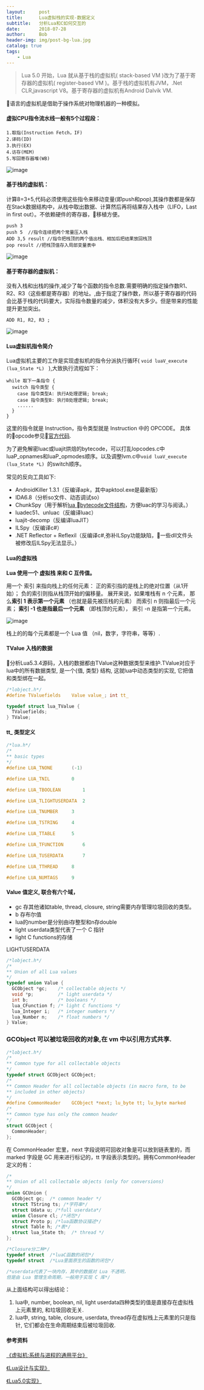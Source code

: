 ```yaml
---
layout:     post
title:      Lua虚拟栈的实现-数据定义
subtitle:   分析Lua和C如何交互的
date:       2018-07-28
author:     Bob
header-img: img/post-bg-lua.jpg
catalog: true
tags:
    - Lua
---
```


>Lua 5.0 开始，Lua 就从基于栈的虚拟机( stack-based VM )改为了基于寄存器的虚拟机( register-based VM )。基于栈的虚拟机有JVM，.Net CLR,javascript V8。基于寄存器的虚拟机有Android Dalvik VM.

语言的虚拟机是借助于操作系统对物理机器的一种模拟。
#### 虚拟CPU指令流水线一般有5个过程段：
    1.取指(Instruction Fetch，IF)
    2.译码(ID)
    3.执行(EX)
    4.访存(MEM)
    5.写回寄存器堆(WB)

![image](/img/pos_6.png)

#### 基于栈的虚拟机：
计算8=3+5,代码必须使用这些指令来移动变量(即push和pop),其操作数都是保存在Stack数据结构中，从栈中取出数据、计算然后再将结果存入栈中（LIFO，Last in first out）。不依赖硬件的寄存器，移植方便。

```
push 3
push 5  //指令连续把两个常量压入栈
ADD 3,5 result //指令把栈顶的两个值出栈、相加后把结果放回栈顶
pop result //把栈顶值存入局部变量表中
```
![image](/img/pos_3.png)

#### 基于寄存器的虚拟机：
没有入栈和出栈的操作,减少了每个函数的指令总数.需要明确的指定操作数R1、R2、R3（这些都是寄存器）的地址。,由于指定了操作数，所以基于寄存器的代码会比基于栈的代码要大，实际指令数量的减少，体积没有大多少。但是带来的性能提升更加突出。
```
ADD R1, R2, R3 ;
```
![image](/img/pos_4.png)




#### Lua虚拟机指令简介
Lua虚拟机主要的工作是实现虚拟机的指令分派执行循环( `void luaV_execute (lua_State *L) ` ),大致执行流程如下：
```
while 取下一条指令 {
  switch 指令类型 {
    case 指令类型A: 执行A处理逻辑; break;
    case 指令类型B: 执行B处理逻辑; break;
    ......
  }
}
```
这里的指令就是 Instruction，指令类型就是 Instruction 中的 OPCODE。
具体的opcode参见[官方代码](http://www.lua.org/source/5.3/lopcodes.h.html).

为了避免解密luac或luajit烘焙的bytecode，可以打乱lopcodes.c中luaP_opnames和luaP_opmodes顺序。以及调整lvm.c中`void luaV_execute (lua_State *L) `的switch顺序。

常见的反向工具如下:
+ AndroidKiller 1.3.1（反编译apk，其中apktool.exe是最新版）
+ IDA6.8（分析so文件、动态调试so）
+ ChunkSpy（用于解析[lua bytecode文件结构](https://github.com/feicong/lua_re)，方便luac的学习与阅读。）
+ luadec51、unluac（反编译luac）
+ luajit-decomp（反编译luaJIT）
+ ILSpy（反编译c#）
+ .NET Reflector + Reflexil（反编译c#,弥补ILSpy功能缺陷，一些dll文件头被修改后ILSpy无法显示。）

#### Lua的虚拟栈
 **Lua 使用一个 虚拟栈 来和 C 互传值。**

 用一个 索引 来指向栈上的任何元素： 正的索引指的是栈上的绝对位置（从1开始）； 负的索引则指从栈顶开始的偏移量。 展开来说，如果堆栈有 n 个元素， 那么**索引 1 表示第一个元素** （也就是最先被压栈的元素） 而索引 n 则指最后一个元素； **索引 -1 也是指最后一个元素** （即栈顶的元素）， 索引 -n 是指第一个元素。

![image](/img/pos_5.png)

栈上的的每个元素都是一个 Lua 值 （nil，数字，字符串，等等）.

#### TValue 入栈的数据

分析Lua5.3.4源码，入栈的数据都由TValue这种数据类型来维护.TValue对应于lua中的所有数据类型, 是一个{值, 类型} 结构, 这就lua中动态类型的实现, 它把值和类型绑在一起。

```c
/*lobject.h*/
#define TValuefields	Value value_; int tt_

typedef struct lua_TValue {
  TValuefields;
} TValue;
```

#### tt_ 类型定义

```c
/*lua.h*/
/*
** basic types
*/
#define LUA_TNONE		(-1)

#define LUA_TNIL		0

#define LUA_TBOOLEAN		1

#define LUA_TLIGHTUSERDATA	2

#define LUA_TNUMBER		3

#define LUA_TSTRING		4

#define LUA_TTABLE		5

#define LUA_TFUNCTION		6

#define LUA_TUSERDATA		7

#define LUA_TTHREAD		8

#define LUA_NUMTAGS		9
```

#### Value 值定义, 联合有六个域，
+ gc 存其他诸如table, thread, closure, string需要内存管理垃圾回收的类型。
+ b 存布尔值
+ lua的number是分别由i存整型和n存double
+ light userdata类型代表了一个 C 指针
+ light C functions的存储

LIGHTUSERDATA 

```c
/*lobject.h*/
/*
** Union of all Lua values
*/
typedef union Value {
  GCObject *gc;    /* collectable objects */
  void *p;         /* light userdata */
  int b;           /* booleans */
  lua_CFunction f; /* light C functions */
  lua_Integer i;   /* integer numbers */
  lua_Number n;    /* float numbers */
} Value;
```

### GCObject 可以被垃圾回收的对象,在 vm 中以引用方式共享.

```c
/*lobject.h*/
/*
** Common type for all collectable objects
*/
typedef struct GCObject GCObject;
/*
** Common Header for all collectable objects (in macro form, to be
** included in other objects)
*/
#define CommonHeader	GCObject *next; lu_byte tt; lu_byte marked
/*
** Common type has only the common header
*/
struct GCObject {
  CommonHeader;
};
```

在 CommonHeader 宏里，next 字段说明可回收对象是可以放到链表里的，而 marked 字段是 GC 用来进行标记的，tt 字段表示类型的。拥有CommonHeader定义的有：
```c
/*
** Union of all collectable objects (only for conversions)
*/
union GCUnion {
  GCObject gc;  /* common header */
  struct TString ts; /*字符串*/
  struct Udata u; /*full userdata*/
  union Closure cl; /*闭包*/
  struct Proto p; /*lua函数协议描述*/
  struct Table h; /*表*/
  struct lua_State th;  /* thread */
};

/*Closure分二种*/
typedef struct  /*luaC函数的闭包*/
typedef struct  /*Lua里面原生的函数的闭包*/

/*userdata代表了一块内存，其中的数据对 Lua 不透明，
但是由 Lua 管理生命周期，一般用于实现 C 库*/


```
从上面结构可以得出结论：
1. lua中, number, boolean, nil, light userdata四种类型的值是直接存在虚拟栈上元素里的, 和垃圾回收无关.
2. lua中, string, table, closure, userdata, thread存在虚拟栈上元素里的只是指针, 它们都会在生命周期结束后被垃圾回收.



#### 参考资料
[《虚拟机:系统与进程的通用平台》](https://book.douban.com/subject/3611865/)

[《Lua设计与实现》](https://book.douban.com/subject/27108476/)

[《Lua5.0实现》](https://www.codingnow.com/2000/download/The%20Implementation%20of%20Lua5.0.pdf)
